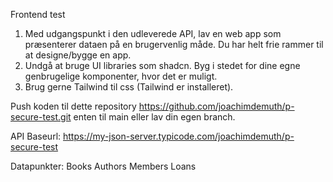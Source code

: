 Frontend test

1. Med udgangspunkt i den udleverede API, lav en web app som præsenterer dataen på en brugervenlig måde. Du har helt frie rammer til at designe/bygge en app. 
2. Undgå at bruge UI libraries som shadcn. Byg i stedet for dine egne genbrugelige komponenter, hvor det er muligt.
3. Brug gerne Tailwind til css (Tailwind er installeret).

Push koden til dette repository https://github.com/joachimdemuth/p-secure-test.git enten til main eller lav din egen branch.


API Baseurl: https://my-json-server.typicode.com/joachimdemuth/p-secure-test

Datapunkter: 
Books
Authors
Members
Loans